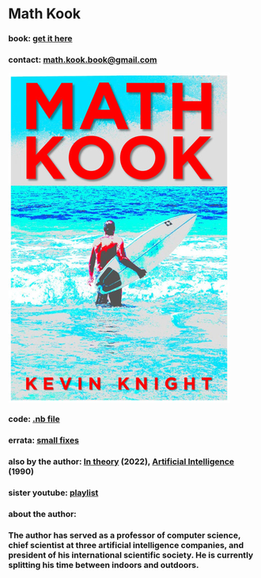 

# Math Kook

### book: <a href="https://www.amazon.com/">get it here</a>

### contact: <a href="mailto:math.kook.book@gmail.com">math.kook.book@gmail.com</a>

<IMG ALIGN=CENTER SRC="mk-cover-pg.jpg"> 

### code: <a href="math-kook.nb">.nb file</a>

### errata: <a href="errata.md">small fixes</a>

### also by the author: <a href="https://www.amazon.com">In theory</a> (2022), <a href="https://www.amazon.com/Artificial-Intelligence-Elaine-Rich/dp/0070522634/ref=sr_1_2?crid=14AZ5I9B1ISN1&amp;keywords=kevin+knight+artificial+intelligence&amp;qid=1659386396&amp;sprefix=kevin+knight+artificial+intelligenc%2Caps%2C161&amp;sr=8-2)">Artificial Intelligence</a> (1990)
 
### sister youtube: <a href="https://www.youtube.com/playlist?list=PL4lTtiG6es54CW3vr5yKm99TcTLAaE0kE">playlist</a>

### about the author:

### The author has served as a professor of computer science, chief scientist at three artificial intelligence companies, and president of his international scientific society. He is currently splitting his time between indoors and outdoors.
 
